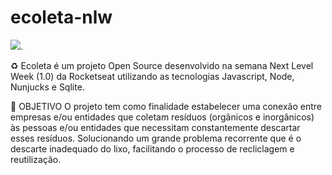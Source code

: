 # ecoleta-nlw

<img src="https://user-images.githubusercontent.com/38081852/83580830-6f63e200-a513-11ea-9a27-0a109ec1e4d0.png">.</img>

♻️ Ecoleta é um projeto Open Source desenvolvido na semana Next Level Week (1.0) da Rocketseat utilizando as tecnologias Javascript, Node, Nunjucks e Sqlite.


🚀 OBJETIVO
O projeto tem como finalidade estabelecer uma conexão entre empresas e/ou entidades que coletam resíduos (orgânicos e inorgânicos) às pessoas e/ou entidades que necessitam constantemente descartar esses resíduos. Solucionando um grande problema recorrente que é o descarte inadequado do lixo, facilitando o processo de recliclagem e reutilização.
